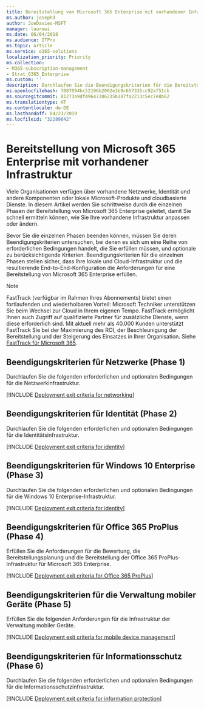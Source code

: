 ```yaml
---
title: Bereitstellung von Microsoft 365 Enterprise mit vorhandener Infrastruktur
ms.author: josephd
author: JoeDavies-MSFT
manager: laurawi
ms.date: 06/04/2018
ms.audience: ITPro
ms.topic: article
ms.service: o365-solutions
localization_priority: Priority
ms.collection:
- M365-subscription-management
- Strat_O365_Enterprise
ms.custom: ''
description: Durchlaufen Sie die Beendigungskriterien für die Bereitstellung von Microsoft 365 Enterprise, wenn Sie eine vorhandene Infrastruktur haben.
ms.openlocfilehash: 7087094bc52196b2002e3b9c657335cc92af51cb
ms.sourcegitcommit: 81273a9df49647286235b187fa2213c5ec7e8b62
ms.translationtype: HT
ms.contentlocale: de-DE
ms.lasthandoff: 04/23/2019
ms.locfileid: "32289642"
---
```

# <a name="deployment-of-microsoft-365-enterprise-with-existing-infrastructure"></a>Bereitstellung von Microsoft 365 Enterprise mit vorhandener Infrastruktur

Viele Organisationen verfügen über vorhandene Netzwerke, Identität und andere Komponenten oder lokale Microsoft-Produkte und cloudbasierte Dienste. In diesem Artikel werden Sie schrittweise durch die einzelnen Phasen der Bereitstellung von Microsoft 365 Enterprise geleitet, damit Sie schnell ermitteln können, wie Sie Ihre vorhandene Infrastruktur anpassen oder ändern.

Bevor Sie die einzelnen Phasen beenden können, müssen Sie deren Beendigungskriterien untersuchen, bei denen es sich um eine Reihe von erforderlichen Bedingungen handelt, die Sie erfüllen müssen, und optionale zu berücksichtigende Kriterien. Beendigungskriterien für die einzelnen Phasen stellen sicher, dass Ihre lokale und Cloud-Infrastruktur und die resultierende End-to-End-Konfiguration die Anforderungen für eine Bereitstellung von Microsoft 365 Enterprise erfüllen.

> [!Note] 
> FastTrack (verfügbar im Rahmen Ihres Abonnements) bietet einen fortlaufenden und wiederholbaren Vorteil: Microsoft Techniker unterstützen Sie beim Wechsel zur Cloud in Ihrem eigenen Tempo. FastTrack ermöglicht Ihnen auch Zugriff auf qualifizierte Partner für zusätzliche Dienste, wenn diese erforderlich sind. Mit aktuell mehr als 40.000 Kunden unterstützt FastTrack Sie bei der Maximierung des ROI, der Beschleunigung der Bereitstellung und der Steigerung des Einsatzes in Ihrer Organisation. Siehe [FastTrack für Microsoft 365](https://fasttrack.microsoft.com/microsoft365).

## <a name="exit-criteria-for-networking-phase-1"></a>Beendigungskriterien für Netzwerke (Phase 1)

Durchlaufen Sie die folgenden erforderlichen und optionalen Bedingungen für die Netzwerkinfrastruktur.

[!INCLUDE [Deployment exit criteria for networking](./includes/deployment-exit-criteria-networking.md)]

## <a name="exit-criteria-for-identity-phase-2"></a>Beendigungskriterien für Identität (Phase 2)

Durchlaufen Sie die folgenden erforderlichen und optionalen Bedingungen für die Identitätsinfrastruktur.

[!INCLUDE [Deployment exit criteria for identity](./includes/deployment-exit-criteria-identity.md)]

## <a name="exit-criteria-for-windows-10-enterprise-phase-3"></a>Beendigungskriterien für Windows 10 Enterprise (Phase 3)

Durchlaufen Sie die folgenden erforderlichen und optionalen Bedingungen für die Windows 10 Enterprise-Infrastruktur.

[!INCLUDE [Deployment exit criteria for identity](./includes/deployment-exit-criteria-windows10.md)]

## <a name="exit-criteria-for-office-365-proplus-phase-4"></a>Beendigungskriterien für Office 365 ProPlus (Phase 4)

Erfüllen Sie die Anforderungen für die Bewertung, die Bereitstellungsplanung und die Bereitstellung der Office 365 ProPlus-Infrastruktur für Microsoft 365 Enterprise.

[!INCLUDE [Deployment exit criteria for Office 365 ProPlus](./includes/deployment-exit-criteria-office365proplus.md)]

## <a name="exit-criteria-for-mobile-device-management-phase-5"></a>Beendigungskriterien für die Verwaltung mobiler Geräte (Phase 5)

Erfüllen Sie die folgenden Anforderungen für die Infrastruktur der Verwaltung mobiler Geräte.

[!INCLUDE [Deployment exit criteria for mobile device management](./includes/deployment-exit-criteria-mobility.md)]

## <a name="exit-criteria-for-information-protection-phase-6"></a>Beendigungskriterien für Informationsschutz (Phase 6)

Durchlaufen Sie die folgenden erforderlichen und optionalen Bedingungen für die Informationsschutzinfrastruktur.

[!INCLUDE [Deployment exit criteria for information protection](./includes/deployment-exit-criteria-infoprotect.md)]

